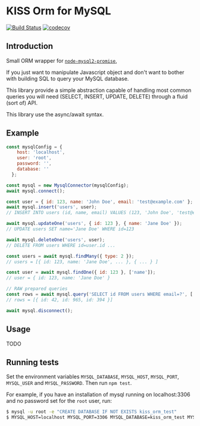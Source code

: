 # KISS Orm for MySQL

[![Build Status](https://travis-ci.org/Tehem/kiss-orm.svg?branch=master)](https://travis-ci.org/Tehem/kiss-orm)
[![codecov](https://codecov.io/gh/Tehem/kiss-orm/branch/master/graph/badge.svg)](https://codecov.io/gh/Tehem/kiss-orm)

## Introduction

Small ORM wrapper for [`node-mysql2-promise`](https://github.com/namshi/node-mysql2-promise), 

If you just want to manipulate Javascript object and don't want to bother with building SQL to query your MySQL database.

This library provide a simple abstraction capable of handling most common queries you will need (SELECT, INSERT, UPDATE, DELETE) 
through a fluid (sort of) API.

This library use the async/await syntax.

## Example

```javascript
const mysqlConfig = {
    host: 'localhost',
    user: 'root',
    password: '',
    database: ''
  };

const mysql = new MysqlConnector(mysqlConfig);
await mysql.connect();

const user = { id: 123, name: 'John Doe', email: 'test@example.com' };
await mysql.insert('users', user);
// INSERT INTO users (id, name, email) VALUES (123, 'John Doe', 'test@example.com');

await mysql.updateOne('users', { id: 123 }, { name: 'Jane Doe' });
// UPDATE users SET name='Jane Doe' WHERE id=123

await mysql.deleteOne('users', user);
// DELETE FROM users WHERE id=user.id ...

const users = await mysql.findMany({ type: 2 });
// users = [{ id: 123, name: 'Jane Doe', ... }, { ... } ]

const user = await mysql.findOne({ id: 123 }, ['name']);
// user = { id: 123, name: 'Jane Doe' }

// RAW prepared queries
const rows = await mysql.query('SELECT id FROM users WHERE email=?', ['test@example.com']);
// rows = [{ id: 42, id: 965, id: 394 }]

await mysql.disconnect();
```

## Usage

TODO

## Running tests

Set the environment variables `MYSQL_DATABASE`, `MYSQL_HOST`, `MYSQL_PORT`,
`MYSQL_USER` and `MYSQL_PASSWORD`. Then run `npm test`.

For example, if you have an installation of mysql running on localhost:3306
and no password set for the `root` user, run:

```sh
$ mysql -u root -e "CREATE DATABASE IF NOT EXISTS kiss_orm_test"
$ MYSQL_HOST=localhost MYSQL_PORT=3306 MYSQL_DATABASE=kiss_orm_test MYSQL_USER=root MYSQL_PASSWORD= npm test
```
